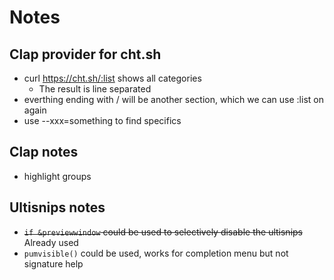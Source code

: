 # Notes
## Clap provider for cht.sh
* curl https://cht.sh/:list shows all categories
	* The result is line separated
* everthing ending with / will be another section, which we can use :list on again
* use --xxx=something to find specifics
## Clap notes
* highlight groups
## Ultisnips notes
* ~~`if &previewwindow` could be used to selectively disable the ultisnips~~ Already used
* `pumvisible()` could be used, works for completion menu but not signature help
